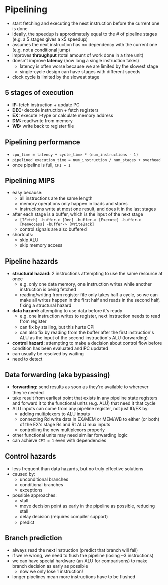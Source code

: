 # Pipelining
- start fetching and executing the next instruction before the current one is done
- ideally, the speedup is approximately equal to the # of pipeline stages (e.g. a 5 stages gives a x5 speedup)
- assumes the next instruction has no dependency with the current one (e.g. not a conditional jump)
- improves **throughput** (total amount of work done in a time unit)
- doesn't improve **latency** (how long a single instruction takes)
    - latency is often worse because we are limited by the slowest stage
    - single-cycle design can have stages with different speeds
- clock cycle is limited by the slowest stage

## 5 stages of execution
- **IF:** fetch instruction + update PC
- **DEC:** decode instruction + fetch registers
- **EX:** execute r-type or calculate memory address
- **DM:** read/write from memory
- **WB:** write back to register file

## Pipelining performance
- `cpu_time = latency + cycle_time * (num_instructions - 1)`
- `pipelined_execution_time = num_instruction / num_stages + overhead`
- once pipeline is full, `CPI = 1`

## Pipelining MIPS
- easy because:
    - all instructions are the same length
    - memory operations only happen in loads and stores
    - instructions write at most one result, and does it in the last stages
- after each stage is a buffer, which is the input of the next stage
    - `[IFetch] -buffer-> [Dec] -buffer-> [Execute] -buffer-> [MemAccess] -buffer-> [WriteBack]`
    - control signals are also buffered
- shortcuts:
    - skip ALU
    - skip memory access

## Pipeline hazards
- **structural hazard:** 2 instructions attempting to use the same resource at once
    - e.g. only one data memory, one instruction writes while another instruction is being fetched
    - reading/writing from register file only takes half a cycle, so we can make all writes happen in the first half and reads in the second half, fixing a structural hazard
- **data hazard:** attempting to use data before it's ready
    - e.g. one instruction writes to register, next instruction needs to read from register
    - can fix by stalling, but this hurts CPI
    - can also fix by reading from the buffer after the first instruction's ALU as the input of the second instruction's ALU (forwarding)
- **control hazard:** attempting to make a decision about control flow before condition has been evaluated and PC updated
- can usually be resolved by waiting
- need to detect

## Data forwarding (aka bypassing)
- **forwarding:** send results as soon as they're available to wherever they're needed
- take result from earliest point that exists in any pipeline state registers and forward it to the functional units (e.g. ALU) that need it that cycle
- ALU inputs can come from any pipeline register, not just ID/EX by:
    - adding multiplexors to ALU inputs
    - connecting Rd write data in EX/MEM or MEM/WB to either (or both) of the EX's stage Rs and Rt ALU mux inputs
    - controlling the new multiplexors properly
- other functional units may need similar forwarding logic
- can achieve `CPI = 1` even with dependencies

## Control hazards
- less frequent than data hazards, but no truly effective solutions
- caused by:
    - unconditional branches
    - conditional branches
    - exceptions
- possible approaches:
    - stall
    - move decision point as early in the pipeline as possible, reducing stall
    - delay decision (requires compiler support)
    - predict

## Branch prediction
- always read the next instruction (predict that branch will fail)
- if we're wrong, we need to flush the pipeline (losing ~3 instructions)
- we can have special hardware (an ALU for comparisons) to make branch decision as early as possible
    - now we only lose 1 instruction!
- longer pipelines mean more instructions have to be flushed
